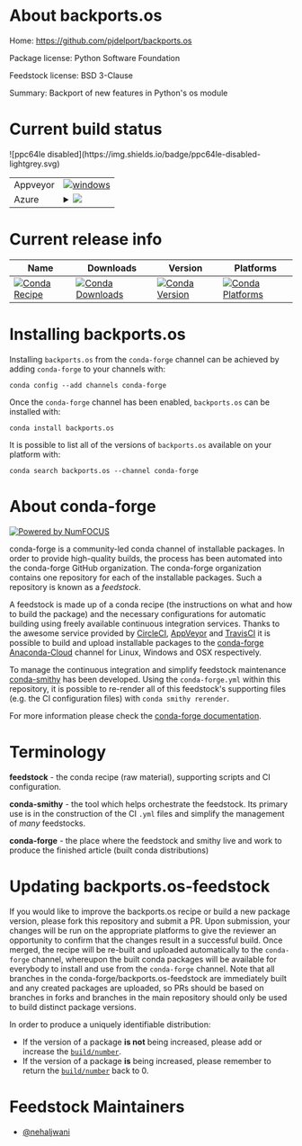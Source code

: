 About backports.os
==================

Home: https://github.com/pjdelport/backports.os

Package license: Python Software Foundation

Feedstock license: BSD 3-Clause

Summary: Backport of new features in Python's os module



Current build status
====================


<table><tr>
    <td>Appveyor</td>
    <td>
      <a href="https://ci.appveyor.com/project/conda-forge/backports-os-feedstock/branch/master">
        <img alt="windows" src="https://img.shields.io/appveyor/ci/conda-forge/backports-os-feedstock/master.svg?label=Windows">
      </a>
    </td>
  </tr>
    
  <tr>
    <td>Azure</td>
    <td>
      <details>
        <summary>
          <a href="https://dev.azure.com/conda-forge/feedstock-builds/_build/latest?definitionId=79&branchName=master">
            <img src="https://dev.azure.com/conda-forge/feedstock-builds/_apis/build/status/backports.os-feedstock?branchName=master">
          </a>
        </summary>
        <table>
          <thead><tr><th>Variant</th><th>Status</th></tr></thead>
          <tbody><tr>
              <td>linux_python2.7</td>
              <td>
                <a href="https://dev.azure.com/conda-forge/feedstock-builds/_build/latest?definitionId=79&branchName=master">
                  <img src="https://dev.azure.com/conda-forge/feedstock-builds/_apis/build/status/backports.os-feedstock?branchName=master&jobName=linux&configuration=linux_python2.7" alt="variant">
                </a>
              </td>
            </tr><tr>
              <td>linux_python3.6</td>
              <td>
                <a href="https://dev.azure.com/conda-forge/feedstock-builds/_build/latest?definitionId=79&branchName=master">
                  <img src="https://dev.azure.com/conda-forge/feedstock-builds/_apis/build/status/backports.os-feedstock?branchName=master&jobName=linux&configuration=linux_python3.6" alt="variant">
                </a>
              </td>
            </tr><tr>
              <td>linux_python3.7</td>
              <td>
                <a href="https://dev.azure.com/conda-forge/feedstock-builds/_build/latest?definitionId=79&branchName=master">
                  <img src="https://dev.azure.com/conda-forge/feedstock-builds/_apis/build/status/backports.os-feedstock?branchName=master&jobName=linux&configuration=linux_python3.7" alt="variant">
                </a>
              </td>
            </tr><tr>
              <td>osx_python2.7</td>
              <td>
                <a href="https://dev.azure.com/conda-forge/feedstock-builds/_build/latest?definitionId=79&branchName=master">
                  <img src="https://dev.azure.com/conda-forge/feedstock-builds/_apis/build/status/backports.os-feedstock?branchName=master&jobName=osx&configuration=osx_python2.7" alt="variant">
                </a>
              </td>
            </tr><tr>
              <td>osx_python3.6</td>
              <td>
                <a href="https://dev.azure.com/conda-forge/feedstock-builds/_build/latest?definitionId=79&branchName=master">
                  <img src="https://dev.azure.com/conda-forge/feedstock-builds/_apis/build/status/backports.os-feedstock?branchName=master&jobName=osx&configuration=osx_python3.6" alt="variant">
                </a>
              </td>
            </tr><tr>
              <td>osx_python3.7</td>
              <td>
                <a href="https://dev.azure.com/conda-forge/feedstock-builds/_build/latest?definitionId=79&branchName=master">
                  <img src="https://dev.azure.com/conda-forge/feedstock-builds/_apis/build/status/backports.os-feedstock?branchName=master&jobName=osx&configuration=osx_python3.7" alt="variant">
                </a>
              </td>
            </tr><tr>
              <td>win_python2.7</td>
              <td>
                <a href="https://dev.azure.com/conda-forge/feedstock-builds/_build/latest?definitionId=79&branchName=master">
                  <img src="https://dev.azure.com/conda-forge/feedstock-builds/_apis/build/status/backports.os-feedstock?branchName=master&jobName=win&configuration=win_python2.7" alt="variant">
                </a>
              </td>
            </tr><tr>
              <td>win_python3.6</td>
              <td>
                <a href="https://dev.azure.com/conda-forge/feedstock-builds/_build/latest?definitionId=79&branchName=master">
                  <img src="https://dev.azure.com/conda-forge/feedstock-builds/_apis/build/status/backports.os-feedstock?branchName=master&jobName=win&configuration=win_python3.6" alt="variant">
                </a>
              </td>
            </tr><tr>
              <td>win_python3.7</td>
              <td>
                <a href="https://dev.azure.com/conda-forge/feedstock-builds/_build/latest?definitionId=79&branchName=master">
                  <img src="https://dev.azure.com/conda-forge/feedstock-builds/_apis/build/status/backports.os-feedstock?branchName=master&jobName=win&configuration=win_python3.7" alt="variant">
                </a>
              </td>
            </tr>
          </tbody>
        </table>
      </details>
    </td>
  </tr>
![ppc64le disabled](https://img.shields.io/badge/ppc64le-disabled-lightgrey.svg)
</table>

Current release info
====================

| Name | Downloads | Version | Platforms |
| --- | --- | --- | --- |
| [![Conda Recipe](https://img.shields.io/badge/recipe-backports.os-green.svg)](https://anaconda.org/conda-forge/backports.os) | [![Conda Downloads](https://img.shields.io/conda/dn/conda-forge/backports.os.svg)](https://anaconda.org/conda-forge/backports.os) | [![Conda Version](https://img.shields.io/conda/vn/conda-forge/backports.os.svg)](https://anaconda.org/conda-forge/backports.os) | [![Conda Platforms](https://img.shields.io/conda/pn/conda-forge/backports.os.svg)](https://anaconda.org/conda-forge/backports.os) |

Installing backports.os
=======================

Installing `backports.os` from the `conda-forge` channel can be achieved by adding `conda-forge` to your channels with:

```
conda config --add channels conda-forge
```

Once the `conda-forge` channel has been enabled, `backports.os` can be installed with:

```
conda install backports.os
```

It is possible to list all of the versions of `backports.os` available on your platform with:

```
conda search backports.os --channel conda-forge
```


About conda-forge
=================

[![Powered by NumFOCUS](https://img.shields.io/badge/powered%20by-NumFOCUS-orange.svg?style=flat&colorA=E1523D&colorB=007D8A)](http://numfocus.org)

conda-forge is a community-led conda channel of installable packages.
In order to provide high-quality builds, the process has been automated into the
conda-forge GitHub organization. The conda-forge organization contains one repository
for each of the installable packages. Such a repository is known as a *feedstock*.

A feedstock is made up of a conda recipe (the instructions on what and how to build
the package) and the necessary configurations for automatic building using freely
available continuous integration services. Thanks to the awesome service provided by
[CircleCI](https://circleci.com/), [AppVeyor](https://www.appveyor.com/)
and [TravisCI](https://travis-ci.org/) it is possible to build and upload installable
packages to the [conda-forge](https://anaconda.org/conda-forge)
[Anaconda-Cloud](https://anaconda.org/) channel for Linux, Windows and OSX respectively.

To manage the continuous integration and simplify feedstock maintenance
[conda-smithy](https://github.com/conda-forge/conda-smithy) has been developed.
Using the ``conda-forge.yml`` within this repository, it is possible to re-render all of
this feedstock's supporting files (e.g. the CI configuration files) with ``conda smithy rerender``.

For more information please check the [conda-forge documentation](https://conda-forge.org/docs/).

Terminology
===========

**feedstock** - the conda recipe (raw material), supporting scripts and CI configuration.

**conda-smithy** - the tool which helps orchestrate the feedstock.
                   Its primary use is in the construction of the CI ``.yml`` files
                   and simplify the management of *many* feedstocks.

**conda-forge** - the place where the feedstock and smithy live and work to
                  produce the finished article (built conda distributions)


Updating backports.os-feedstock
===============================

If you would like to improve the backports.os recipe or build a new
package version, please fork this repository and submit a PR. Upon submission,
your changes will be run on the appropriate platforms to give the reviewer an
opportunity to confirm that the changes result in a successful build. Once
merged, the recipe will be re-built and uploaded automatically to the
`conda-forge` channel, whereupon the built conda packages will be available for
everybody to install and use from the `conda-forge` channel.
Note that all branches in the conda-forge/backports.os-feedstock are
immediately built and any created packages are uploaded, so PRs should be based
on branches in forks and branches in the main repository should only be used to
build distinct package versions.

In order to produce a uniquely identifiable distribution:
 * If the version of a package **is not** being increased, please add or increase
   the [``build/number``](https://conda.io/docs/user-guide/tasks/build-packages/define-metadata.html#build-number-and-string).
 * If the version of a package **is** being increased, please remember to return
   the [``build/number``](https://conda.io/docs/user-guide/tasks/build-packages/define-metadata.html#build-number-and-string)
   back to 0.

Feedstock Maintainers
=====================

* [@nehaljwani](https://github.com/nehaljwani/)

